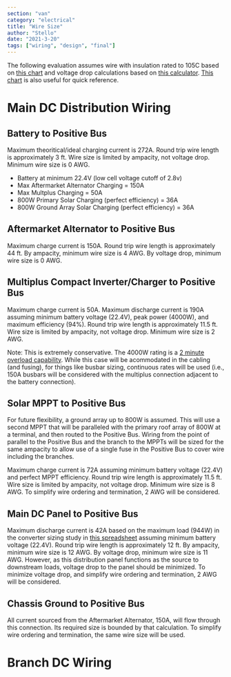 ```yaml
---
section: "van"
category: "electrical"
title: "Wire Size"
author: "Stello"
date: "2021-3-20"
tags: ["wiring", "design", "final"]
---
```


The following evaluation assumes wire with insulation rated to 105C based on [this chart](http://assets.bluesea.com/files/resources/reference/21731.pdf) and voltage drop calculations based on [this calculator](https://www.calculator.net/voltage-drop-calculator.html?material=copper&wiresize=4.132&voltage=24&phase=dc&noofconductor=1&distance=6&distanceunit=feet&amperes=42&x=50&y=23).  [This chart](http://assets.bluesea.com/files/resources/newsletter/images/DC_wire_selection_chartlg.jpg) is also useful for quick reference.

# Main DC Distribution Wiring

## Battery to Positive Bus

Maximum theoritical/ideal charging current is 272A.  Round trip wire length is approximately 3 ft.  Wire size is limited by ampacity, not voltage drop.  Minimum wire size is 0 AWG.

* Battery at minimum 22.4V (low cell voltage cutoff of 2.8v)
* Max Aftermarket Alternator Charging = 150A
* Max Multplus Charging = 50A
* 800W Primary Solar Charging (perfect efficiency) = 36A
* 800W Ground Array Solar Charging (perfect efficiency) = 36A

## Aftermarket Alternator to Positive Bus

Maximum charge current is 150A.  Round trip wire length is approximately 44 ft.  By ampacity, minimum wire size is 4 AWG.  By voltage drop, minimum wire size is 0 AWG.

## Multiplus Compact Inverter/Charger to Positive Bus

Maximum charge current is 50A.  Maximum discharge current is 190A assuming minimum battery voltage (22.4V), peak power (4000W), and maximum efficiency (94%).  Round trip wire length is approximately 11.5 ft.  Wire size is limited by ampacity, not voltage drop. Minimum wire size is 2 AWG.

Note: This is extremely conservative.  The 4000W rating is a [2 minute overload capability](https://community.victronenergy.com/questions/21511/overload-duration-on-multiplus.html).  While this case will be acommodated in the cabling (and fusing), for things like busbar sizing, continuous rates will be used (i.e., 150A busbars will be considered with the multiplus connection adjacent to the battery connection).

## Solar MPPT to Positive Bus

For future flexibility, a ground array up to 800W is assumed.  This will use a second MPPT that will be paralleled with the primary roof array of 800W at a terminal, and then routed to the Positive Bus.  Wiring from the point of parallel to the Positive Bus and the branch to the MPPTs will be sized for the same ampacity to allow use of a single fuse in the Positive Bus to cover wire including the branches.

Maximum charge current is 72A assuming minimum battery voltage (22.4V) and perfect MPPT efficiency.  Round trip wire length is approximately 11.5 ft.  Wire size is limited by ampacity, not voltage drop.  Minimum wire size is 8 AWG.  To simplify wire ordering and termination, 2 AWG will be considered.

## Main DC Panel to Positive Bus

Maximum discharge current is 42A based on the maximum load (944W) in the converter sizing study in [this spreadsheet](https://docs.google.com/spreadsheets/d/1X7njD1I48CtzVDgUu9Sp_Ce2chWM4oQiqM1aEl7uJWI/edit?usp=sharing) assuming minimum battery voltage (22.4V).  Round trip wire length is approximately 12 ft.  By ampacity, minimum wire size is 12 AWG.  By voltage drop, minimum wire size is 11 AWG.  However, as this distribution panel functions as the source to downstream loads, voltage drop to the panel should be minimized.  To minimize voltage drop, and simplify wire ordering and termination, 2 AWG will be considered.

## Chassis Ground to Positive Bus

All current sourced from the Aftermarket Alternator, 150A, will flow through this connection.  Its required size is bounded by that calculation.  To simplify wire ordering and termination, the same wire size will be used.

# Branch DC Wiring

